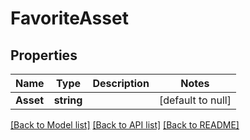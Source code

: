 # FavoriteAsset

## Properties
Name | Type | Description | Notes
------------ | ------------- | ------------- | -------------
**Asset** | **string** |  | [default to null]

[[Back to Model list]](../README.md#documentation-for-models) [[Back to API list]](../README.md#documentation-for-api-endpoints) [[Back to README]](../README.md)


